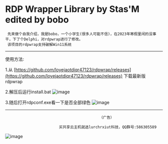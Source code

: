 # RDP Wrapper Library by Stas'M edited by bobo
     先来做个自我介绍，我是bobo，一个小学生(很多人可能不信)，在2023年寒假里闲的没事干，下了个Delphi，对rdpwrap进行了修改。
     该项目的rdpwrap支持破解Win11系统
-------------------------------------------------------------------------------------------------------------
使用方法:

1.从 [https://github.com/loyejaotdiqr47123/rdpwrap/releases](https://github.com/loyejaotdiqr47123/rdpwrap/releases) 下载最新版rdpwrap

2.解压后运行install.bat
![image](https://down.bobocdn.tk/?explorer/share/file&hash=291b40a1k-kVooq7-rOaSx8kSznihIKhciDW2DfkHoffHfM8LLWxYRWGkxB4gyry9Q)

3.随后打开rdpconf.exe看一下是否全部绿色
![image](https://down.bobocdn.tk/?explorer/share/file&hash=b70d22wIklA6eI7XhC_Xu9U9z2RRbyYVT3T1JeRuaJ9Fymx9X8yWj8fFCLd5kWf9LQ&name=/qq_pic_merged_1673522040483.jpg)



 -------------------------------------------------------------------------------------------------------------
                                              （广告）
                                              
                            买共享云主机就选lurchrxiut科技，QQ群号:586305589
![image](https://down.bobocdn.tk/?explorer/share/file&hash=4e6bdciG7DTvSbxgTCjqZf0FQLb9ZuQayKYzpWyXTUSYS4qeTla-lDFIFkfIvwlMBA)
